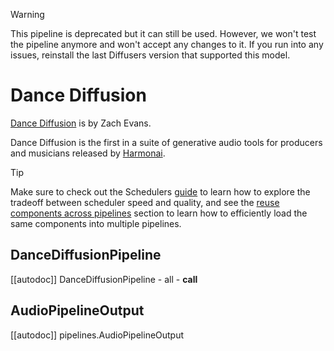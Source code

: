 <!--Copyright 2025 The HuggingFace Team. All rights reserved.

Licensed under the Apache License, Version 2.0 (the "License"); you may not use this file except in compliance with
the License. You may obtain a copy of the License at

http://www.apache.org/licenses/LICENSE-2.0

Unless required by applicable law or agreed to in writing, software distributed under the License is distributed on
an "AS IS" BASIS, WITHOUT WARRANTIES OR CONDITIONS OF ANY KIND, either express or implied. See the License for the
specific language governing permissions and limitations under the License.
-->

> [!WARNING]
> This pipeline is deprecated but it can still be used. However, we won't test the pipeline anymore and won't accept any changes to it. If you run into any issues, reinstall the last Diffusers version that supported this model.

# Dance Diffusion

[Dance Diffusion](https://github.com/Harmonai-org/sample-generator) is by Zach Evans.

Dance Diffusion is the first in a suite of generative audio tools for producers and musicians released by [Harmonai](https://github.com/Harmonai-org).


> [!TIP]
> Make sure to check out the Schedulers [guide](../../using-diffusers/schedulers) to learn how to explore the tradeoff between scheduler speed and quality, and see the [reuse components across pipelines](../../using-diffusers/loading#reuse-a-pipeline) section to learn how to efficiently load the same components into multiple pipelines.

## DanceDiffusionPipeline
[[autodoc]] DanceDiffusionPipeline
	- all
	- __call__

## AudioPipelineOutput
[[autodoc]] pipelines.AudioPipelineOutput
